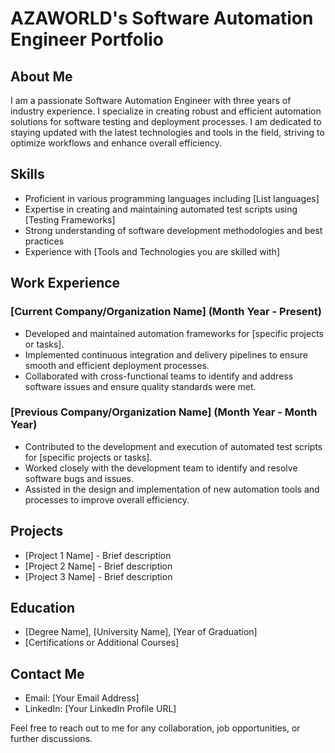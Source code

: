 # AZAWORLD's Software Automation Engineer Portfolio

## About Me

I am a passionate Software Automation Engineer with three years of industry experience. I specialize in creating robust and efficient automation solutions for software testing and deployment processes. I am dedicated to staying updated with the latest technologies and tools in the field, striving to optimize workflows and enhance overall efficiency.

## Skills

- Proficient in various programming languages including [List languages]
- Expertise in creating and maintaining automated test scripts using [Testing Frameworks]
- Strong understanding of software development methodologies and best practices
- Experience with [Tools and Technologies you are skilled with]

## Work Experience

### [Current Company/Organization Name] (Month Year - Present)
- Developed and maintained automation frameworks for [specific projects or tasks].
- Implemented continuous integration and delivery pipelines to ensure smooth and efficient deployment processes.
- Collaborated with cross-functional teams to identify and address software issues and ensure quality standards were met.

### [Previous Company/Organization Name] (Month Year - Month Year)
- Contributed to the development and execution of automated test scripts for [specific projects or tasks].
- Worked closely with the development team to identify and resolve software bugs and issues.
- Assisted in the design and implementation of new automation tools and processes to improve overall efficiency.

## Projects

- [Project 1 Name] - Brief description
- [Project 2 Name] - Brief description
- [Project 3 Name] - Brief description

## Education

- [Degree Name], [University Name], [Year of Graduation]
- [Certifications or Additional Courses]

## Contact Me

- Email: [Your Email Address]
- LinkedIn: [Your LinkedIn Profile URL]

Feel free to reach out to me for any collaboration, job opportunities, or further discussions.

